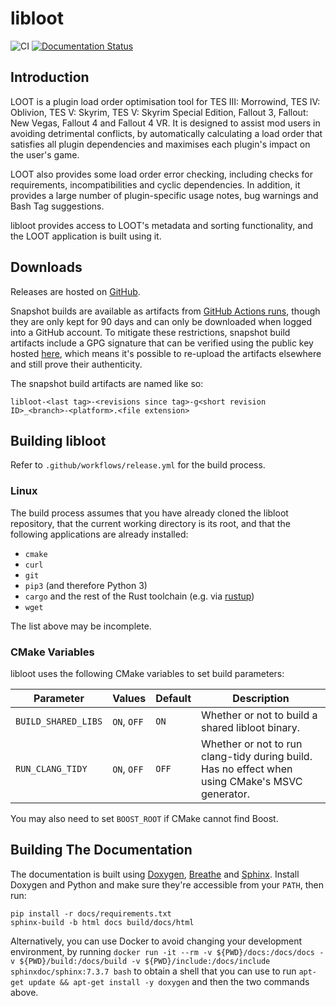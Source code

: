# libloot

![CI](https://github.com/loot/libloot/workflows/CI/badge.svg?branch=master&event=push)
[![Documentation Status](https://readthedocs.org/projects/loot-api/badge/?version=latest)](http://loot-api.readthedocs.io/en/latest/?badge=latest)

## Introduction

LOOT is a plugin load order optimisation tool for TES III: Morrowind, TES IV: Oblivion, TES V: Skyrim, TES V: Skyrim Special Edition, Fallout 3, Fallout: New Vegas, Fallout 4 and Fallout 4 VR. It is designed to assist mod users in avoiding detrimental conflicts, by automatically calculating a load order that satisfies all plugin dependencies and maximises each plugin's impact on the user's game.

LOOT also provides some load order error checking, including checks for requirements, incompatibilities and cyclic dependencies. In addition, it provides a large number of plugin-specific usage notes, bug warnings and Bash Tag suggestions.

libloot provides access to LOOT's metadata and sorting functionality, and the LOOT application is built using it.

## Downloads

Releases are hosted on [GitHub](https://github.com/loot/libloot/releases).


Snapshot builds are available as artifacts from [GitHub Actions runs](https://github.com/loot/libloot/actions), though they are only kept for 90 days and can only be downloaded when logged into a GitHub account. To mitigate these restrictions, snapshot build artifacts include a GPG signature that can be verified using the public key hosted [here](https://loot.github.io/.well-known/openpgpkey/hu/mj86by43a9hz8y8rbddtx54n3bwuuucg), which means it's possible to re-upload the artifacts elsewhere and still prove their authenticity.

The snapshot build artifacts are named like so:

```
libloot-<last tag>-<revisions since tag>-g<short revision ID>_<branch>-<platform>.<file extension>
```

## Building libloot

Refer to `.github/workflows/release.yml` for the build process.

### Linux

The build process assumes that you have already cloned the libloot repository,
that the current working directory is its root, and that the following
applications are already installed:

- `cmake`
- `curl`
- `git`
- `pip3` (and therefore Python 3)
- `cargo` and the rest of the Rust toolchain (e.g. via
  [rustup](https://rustup.rs/))
- `wget`

The list above may be incomplete.

### CMake Variables

libloot uses the following CMake variables to set build parameters:

Parameter | Values | Default |Description
----------|--------|---------|-----------
`BUILD_SHARED_LIBS` | `ON`, `OFF` | `ON` | Whether or not to build a shared libloot binary.
`RUN_CLANG_TIDY` | `ON`, `OFF` | `OFF` | Whether or not to run clang-tidy during build. Has no effect when using CMake's MSVC generator.

You may also need to set `BOOST_ROOT` if CMake cannot find Boost.

## Building The Documentation

The documentation is built using [Doxygen](http://www.stack.nl/~dimitri/doxygen/), [Breathe](https://breathe.readthedocs.io/en/latest/) and [Sphinx](http://www.sphinx-doc.org/en/stable/). Install Doxygen and Python and make sure they're accessible from your `PATH`, then run:

```
pip install -r docs/requirements.txt
sphinx-build -b html docs build/docs/html
```

Alternatively, you can use Docker to avoid changing your development environment, by running `docker run -it --rm -v ${PWD}/docs:/docs/docs -v ${PWD}/build:/docs/build -v ${PWD}/include:/docs/include sphinxdoc/sphinx:7.3.7 bash` to obtain a shell that you can use to run `apt-get update && apt-get install -y doxygen` and then the two commands above.
